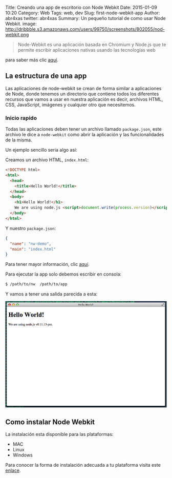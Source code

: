 Title: Creando una app de escritorio con Node Webkit
Date: 2015-01-09 10:20
Category: Web
Tags: web, dev
Slug: first-node-webkit-app
Author: abr4xas
twitter: abr4xas
Summary: Un pequeño tutorial de como usar Node Webkit.
image: http://dribbble.s3.amazonaws.com/users/99750/screenshots/802055/nod-webkit.png

>Node-Webkit es una aplicación basada en Chromium y Node.js que te permite escribir aplicaciones nativas usando las tecnologías web

para saber más clic [aquí](https://github.com/rogerwang/node-webkit).

## La estructura de una app

Las aplicaciones de node-webkit se crean de forma similar a aplicaciones de Node, donde tenemos un directorio que contiene todos los diferentes recursos que vamos a usar en nuestra aplicación es decir, archivos HTML, CSS, JavaScript, imágenes y cualquier otro que necesitemos.

### Inicio rapido

Todas las aplicaciones deben tener un archivo llamado ```package.json```, este archivo le dice a ```node-webkit``` como abrir la aplicación y las funcionalidades de la misma.

Un ejemplo sencillo seria algo así:

Creamos un archivo HTML, ```index.html```:

```html
<!DOCTYPE html>
<html>
  <head>
    <title>Hello World!</title>
  </head>
  <body>
    <h1>Hello World!</h1>
    We are using node.js <script>document.write(process.version)</script>.
  </body>
</html>
```

Y nuestro ```package.json```:

```json
{
  "name": "nw-demo",
  "main": "index.html"
}
```

Para tener mayor información, clic [aquí](https://github.com/rogerwang/node-webkit/wiki/Manifest-format).

Para ejecutar la app solo debemos escribir en consola:

```bash
$ /path/to/nw  /path/to/app
```

Y vamos a tener una salida parecida a esta:

![Ejemplo Node Webkit APP](images/node-web-kit-app.png "Ejemplo Node Webkit APP")


## Como instalar Node Webkit

La instalación esta disponible para las plataformas:

* MAC
* Linux
* Windows

Para conocer la forma de instalación adecuada a tu plataforma visita este [enlace](https://github.com/rogerwang/node-webkit#downloads).